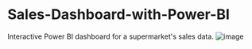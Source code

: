 # Sales-Dashboard-with-Power-BI
Interactive Power BI dashboard for a supermarket's sales data.
![image](https://github.com/user-attachments/assets/b52dc094-2e58-4bab-aad4-a0f99e5d6db6)


